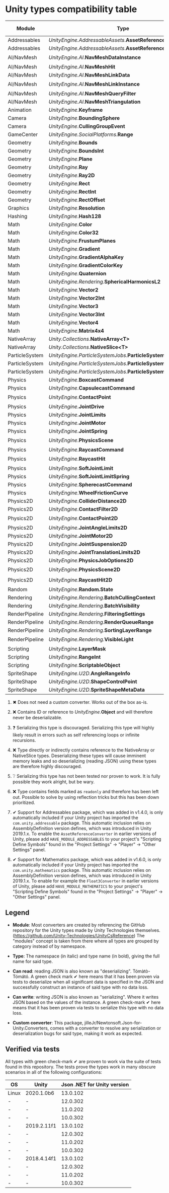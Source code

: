 # Unity types compatibility table

<!--
Footnotes superscript were generated with
https://beautifuldingbats.com/superscript-generator/
-->

| Module         | Type                                                            | Can read        | Can write       | Custom converter |
| -------------- | --------------------------------------------------------------- | --------------- | --------------- | ---------------- |
| Addressables   | *UnityEngine.AddressableAssets*.**AssetReference**              | ✔[⁽⁷⁾](#note-7) | ✔[⁽⁷⁾](#note-7) | ✔                |
| Addressables   | *UnityEngine.AddressableAssets*.**AssetReferenceT&lt;T&gt;**    | ✔[⁽⁷⁾](#note-7) | ✔[⁽⁷⁾](#note-7) | ✔                |
| AI/NavMesh     | *UnityEngine.<i></i>AI*.**NavMeshDataInstance**                 | ❌[⁽²⁾](#note-2) | ❓[⁽³⁾](#note-3) | ❌[⁽²⁾](#note-2)  |
| AI/NavMesh     | *UnityEngine.<i></i>AI*.**NavMeshHit**                          | ✔               | ✔               | ✖[⁽¹⁾](#note-1)  |
| AI/NavMesh     | *UnityEngine.<i></i>AI*.**NavMeshLinkData**                     | ✔               | ✔               | ✖[⁽¹⁾](#note-1)  |
| AI/NavMesh     | *UnityEngine.<i></i>AI*.**NavMeshLinkInstance**                 | ❌[⁽²⁾](#note-2) | ❓[⁽³⁾](#note-3) | ❌[⁽²⁾](#note-2)  |
| AI/NavMesh     | *UnityEngine.<i></i>AI*.**NavMeshQueryFilter**                  | ✔               | ✔               | ✔                |
| AI/NavMesh     | *UnityEngine.<i></i>AI*.**NavMeshTriangulation**                | ✔               | ✔               | ✔                |
| Animation      | *UnityEngine*.**Keyframe**                                      | ✔               | ✔               | ✖[⁽¹⁾](#note-1)  |
| Camera         | *UnityEngine*.**BoundingSphere**                                | ✔               | ✔               | ✖[⁽¹⁾](#note-1)  |
| Camera         | *UnityEngine*.**CullingGroupEvent**                             | ✔               | ✔               | ✔                |
| GameCenter     | *UnityEngine.SocialPlatforms*.**Range**                         | ✔               | ✔               | ✖[⁽¹⁾](#note-1)  |
| Geometry       | *UnityEngine*.**Bounds**                                        | ✔               | ✔               | ✔                |
| Geometry       | *UnityEngine*.**BoundsInt**                                     | ✔               | ✔               | ✔                |
| Geometry       | *UnityEngine*.**Plane**                                         | ✔               | ✔               | ✔                |
| Geometry       | *UnityEngine*.**Ray**                                           | ✔               | ✔               | ✖[⁽¹⁾](#note-1)  |
| Geometry       | *UnityEngine*.**Ray2D**                                         | ✔               | ✔               | ✖[⁽¹⁾](#note-1)  |
| Geometry       | *UnityEngine*.**Rect**                                          | ✔               | ✔               | ✔                |
| Geometry       | *UnityEngine*.**RectInt**                                       | ✔               | ✔               | ✔                |
| Geometry       | *UnityEngine*.**RectOffset**                                    | ✔               | ✔               | ✔                |
| Graphics       | *UnityEngine*.**Resolution**                                    | ✔               | ✔               | ✔                |
| Hashing        | *UnityEngine*.**Hash128**                                       | ✔               | ✔               | ✔                |
| Math           | *UnityEngine*.**Color**                                         | ✔               | ✔               | ✔                |
| Math           | *UnityEngine*.**Color32**                                       | ✔               | ✔               | ✔                |
| Math           | *UnityEngine*.**FrustumPlanes**                                 | ✔               | ✔               | ✖[⁽¹⁾](#note-1)  |
| Math           | *UnityEngine*.**Gradient**                                      | ✔               | ✔               | ✖[⁽¹⁾](#note-1)  |
| Math           | *UnityEngine*.**GradientAlphaKey**                              | ✔               | ✔               | ✖[⁽¹⁾](#note-1)  |
| Math           | *UnityEngine*.**GradientColorKey**                              | ✔               | ✔               | ✖[⁽¹⁾](#note-1)  |
| Math           | *UnityEngine*.**Quaternion**                                    | ✔               | ✔               | ✔                |
| Math           | *UnityEngine.Rendering*.**SphericalHarmonicsL2**                | ✔               | ✔               | ✔                |
| Math           | *UnityEngine*.**Vector2**                                       | ✔               | ✔               | ✔                |
| Math           | *UnityEngine*.**Vector2Int**                                    | ✔               | ✔               | ✔                |
| Math           | *UnityEngine*.**Vector3**                                       | ✔               | ✔               | ✔                |
| Math           | *UnityEngine*.**Vector3Int**                                    | ✔               | ✔               | ✔                |
| Math           | *UnityEngine*.**Vector4**                                       | ✔               | ✔               | ✔                |
| Math           | *UnityEngine*.**Matrix4x4**                                     | ✔               | ✔               | ✔                |
| NativeArray    | *Unity.Collections*.**NativeArray&lt;T&gt;**                    | ❌[⁽⁴⁾](#note-4) | ✔               | ✔                |
| NativeArray    | *Unity.Collections*.**NativeSlice&lt;T&gt;**                    | ❌[⁽⁴⁾](#note-4) | ✔               | ✔                |
| ParticleSystem | *UnityEngine.ParticleSystemJobs*.**ParticleSystemJobData**      | ❌[⁽⁴⁾](#note-4) | ❔[⁽⁵⁾](#note-5) | ❌[⁽⁴⁾](#note-4)  |
| ParticleSystem | *UnityEngine.ParticleSystemJobs*.**ParticleSystemNativeArray3** | ❌[⁽⁴⁾](#note-4) | ❔[⁽⁵⁾](#note-5) | ❌[⁽⁴⁾](#note-4)  |
| ParticleSystem | *UnityEngine.ParticleSystemJobs*.**ParticleSystemNativeArray4** | ❌[⁽⁴⁾](#note-4) | ❔[⁽⁵⁾](#note-5) | ❌[⁽⁴⁾](#note-4)  |
| Physics        | *UnityEngine*.**BoxcastCommand**                                | ✔               | ✔               | ✖[⁽¹⁾](#note-1)  |
| Physics        | *UnityEngine*.**CapsulecastCommand**                            | ✔               | ✔               | ✖[⁽¹⁾](#note-1)  |
| Physics        | *UnityEngine*.**ContactPoint**                                  | ❌[⁽²⁾](#note-2) | ❓[⁽³⁾](#note-3) | ❌[⁽²⁾](#note-2)  |
| Physics        | *UnityEngine*.**JointDrive**                                    | ✔               | ✔               | ✔                |
| Physics        | *UnityEngine*.**JointLimits**                                   | ✔               | ✔               | ✔                |
| Physics        | *UnityEngine*.**JointMotor**                                    | ✔               | ✔               | ✖[⁽¹⁾](#note-1)  |
| Physics        | *UnityEngine*.**JointSpring**                                   | ✔               | ✔               | ✖[⁽¹⁾](#note-1)  |
| Physics        | *UnityEngine*.**PhysicsScene**                                  | ❌[⁽²⁾](#note-2) | ❓[⁽³⁾](#note-3) | ❌[⁽²⁾](#note-2)  |
| Physics        | *UnityEngine*.**RaycastCommand**                                | ✔               | ✔               | ✖[⁽¹⁾](#note-1)  |
| Physics        | *UnityEngine*.**RaycastHit**                                    | ❌[⁽²⁾](#note-2) | ❓[⁽³⁾](#note-3) | ❌[⁽²⁾](#note-2)  |
| Physics        | *UnityEngine*.**SoftJointLimit**                                | ✔               | ✔               | ✔                |
| Physics        | *UnityEngine*.**SoftJointLimitSpring**                          | ✔               | ✔               | ✖[⁽¹⁾](#note-1)  |
| Physics        | *UnityEngine*.**SpherecastCommand**                             | ✔               | ✔               | ✖[⁽¹⁾](#note-1)  |
| Physics        | *UnityEngine*.**WheelFrictionCurve**                            | ✔               | ✔               | ✖[⁽¹⁾](#note-1)  |
| Physics2D      | *UnityEngine*.**ColliderDistance2D**                            | ✔               | ✔               | ✔                |
| Physics2D      | *UnityEngine*.**ContactFilter2D**                               | ✔               | ✔               | ✔                |
| Physics2D      | *UnityEngine*.**ContactPoint2D**                                | ❌[⁽²⁾](#note-2) | ❓[⁽³⁾](#note-3) | ❌[⁽²⁾](#note-2)  |
| Physics2D      | *UnityEngine*.**JointAngleLimits2D**                            | ✔               | ✔               | ✖[⁽¹⁾](#note-1)  |
| Physics2D      | *UnityEngine*.**JointMotor2D**                                  | ✔               | ✔               | ✖[⁽¹⁾](#note-1)  |
| Physics2D      | *UnityEngine*.**JointSuspension2D**                             | ✔               | ✔               | ✖[⁽¹⁾](#note-1)  |
| Physics2D      | *UnityEngine*.**JointTranslationLimits2D**                      | ✔               | ✔               | ✖[⁽¹⁾](#note-1)  |
| Physics2D      | *UnityEngine*.**PhysicsJobOptions2D**                           | ✔               | ✔               | ✖[⁽¹⁾](#note-1)  |
| Physics2D      | *UnityEngine*.**PhysicsScene2D**                                | ❌[⁽²⁾](#note-2) | ❓[⁽³⁾](#note-3) | ❌[⁽²⁾](#note-2)  |
| Physics2D      | *UnityEngine*.**RaycastHit2D**                                  | ❌[⁽²⁾](#note-2) | ❓[⁽³⁾](#note-3) | ❌[⁽²⁾](#note-2)  |
| Random         | *UnityEngine*.**Random.State**                                  | ✔               | ✔               | ✔                |
| Rendering      | *UnityEngine.Rendering*.**BatchCullingContext**                 | ❌[⁽⁴⁾](#note-4) | ❔[⁽⁵⁾](#note-5) | ❌[⁽⁴⁾](#note-4)  |
| Rendering      | *UnityEngine.Rendering*.**BatchVisibility**                     | ❌[⁽⁶⁾](#note-6) | ❔[⁽⁵⁾](#note-5) | ❌[⁽⁶⁾](#note-6)  |
| RenderPipeline | *UnityEngine.Rendering*.**FilteringSettings**                   | ✔               | ✔               | ✖[⁽¹⁾](#note-1)  |
| RenderPipeline | *UnityEngine.Rendering*.**RenderQueueRange**                    | ✔               | ✔               | ✖[⁽¹⁾](#note-1)  |
| RenderPipeline | *UnityEngine.Rendering*.**SortingLayerRange**                   | ✔               | ✔               | ✖[⁽¹⁾](#note-1)  |
| RenderPipeline | *UnityEngine.Rendering*.**VisibleLight**                        | ❌[⁽²⁾](#note-2) | ❓[⁽³⁾](#note-3) | ❌[⁽²⁾](#note-2)  |
| Scripting      | *UnityEngine*.**LayerMask**                                     | ✔               | ✔               | ✔                |
| Scripting      | *UnityEngine*.**RangeInt**                                      | ✔               | ✔               | ✔                |
| Scripting      | *UnityEngine*.**ScriptableObject**                              | ✔               | ✔               | ✔                |
| SpriteShape    | *UnityEngine.U2D*.**AngleRangeInfo**                            | ✔               | ✔               | ✖[⁽¹⁾](#note-1)  |
| SpriteShape    | *UnityEngine.U2D*.**ShapeControlPoint**                         | ✔               | ✔               | ✖[⁽¹⁾](#note-1)  |
| SpriteShape    | *UnityEngine.U2D*.**SpriteShapeMetaData**                       | ✔               | ✔               | ✖[⁽¹⁾](#note-1)  |

1. ✖<a name="note-1"></a> Does not need a custom converter. Works out of the
  box as-is.

2. ❌<a name="note-2"></a> Contains ID or reference to *UnityEngine*.**Object** and
  will therefore never be deserializable.

3. ❓<a name="note-3"></a> Serializing this type is discouraged. Serializing
  this type will highly likely result in errors such as self referencing loops
  or infinite recursions.

4. ❌<a name="note-4"></a> Type directly or indirectly contains reference to
  the NativeArray or NativeSlice types. Deserializing these types will cause
  imminent memory leaks and so deserializing (reading JSON) using these types
  are therefore highly discouraged.

5. ❔<a name="note-5"></a> Serializing this type has not been tested nor
  proven to work. It is fully possible they work alright, but be wary.

6. ❌<a name="note-6"></a> Type contains fields marked as `readonly` and
  therefore has been left out. Possible to solve by using reflection tricks
  but this has been down prioritized.

7. ✔<a name="note-7"></a> Support for Addressables package, which was added in
  v1.4.0, is only automatically included if your Unity project has imported the
  `com.unity.addressable` package. This automatic inclusion relies on
  AssemblyDefinition version defines, which was introduced in Unity 2019.1.x.
  To enable the `AssetReferenceConverter` in earlier versions of Unity, please
  add `HAVE_MODULE_ADDRESSABLES` to your project's "Scripting Define Symbols"
  found in the "Project Settings" -> "Player" -> "Other Settings" panel.

8. ✔<a name="note-8"></a> Support for Mathematics package, which was added in
  v1.6.0, is only automatically included if your Unity project has imported the
  `com.unity.mathematics` package. This automatic inclusion relies on
  AssemblyDefinition version defines, which was introduced in Unity 2019.1.x.
  To enable for example the `Float3Converter` in earlier versions of Unity,
  please add `HAVE_MODULE_MATHEMATICS` to your project's "Scripting Define Symbols"
  found in the "Project Settings" -> "Player" -> "Other Settings" panel.

## Legend

- **Module**: Most converters are created by referencing the GitHub repository
  for the Unity types made by Unity Technologies themselves.
  (<https://github.com/Unity-Technologies/UnityCsReference>)
  The "modules" concept is taken from there where all types are grouped by
  category instead of by namespace.

- **Type**: The namespace (in italic) and type name (in bold), giving the full
  name for said type.

- **Can read**: reading JSON is also known as "deserializing". Tómàtò-Tómátó.
  A green check mark ✔ here means that it has been proven via tests to
  deserialize when all significant data is specified in the JSON and
  successfully construct an instance of said type with no data loss.

- **Can write**: writing JSON is also known as "serializing". Where it writes
  JSON based on the values of the instance. A green check-mark ✔ here means
  that it has been proven via tests to serialize this type with no data loss.

- **Custom converter**: This package,
  jilleJr/Newtonsoft.Json-for-Unity.Converters, comes with a converter to
  resolve any serialization or deserialization bugs for said type, making it
  work as expected.

## Verified via tests

All types with green check-mark ✔ are proven to work via the suite of tests
found in this repository. The tests prove the types work in many obscure
scenarios in all of the following configurations:

| OS    | Unity       | Json .NET for Unity version |
| ----- | ----------- | --------------------------- |
| Linux | 2020.1.0b6  | 13.0.102                    |
| -     | -           | 12.0.302                    |
| -     | -           | 11.0.202                    |
| -     | -           | 10.0.302                    |
| -     | 2019.2.11f1 | 13.0.102                    |
| -     | -           | 12.0.302                    |
| -     | -           | 11.0.202                    |
| -     | -           | 10.0.302                    |
| -     | 2018.4.14f1 | 13.0.102                    |
| -     | -           | 12.0.302                    |
| -     | -           | 11.0.202                    |
| -     | -           | 10.0.302                    |
